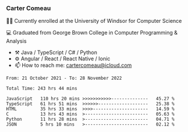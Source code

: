 ### Carter Comeau

🙋‍♂️ Currently enrolled at the University of Windsor for Computer Science

💻 Graduated from George Brown College in Computer Programming & Analysis

- ⚒️ Java / TypeScript / C# / Python
- ⚙️ Angular / React / React Native / Ionic
- 📫 How to reach me: cartercomeau@icloud.com

<!--START_SECTION:waka-->

```text
From: 21 October 2021 - To: 28 November 2022

Total Time: 243 hrs 44 mins

JavaScript   110 hrs 20 mins >>>>>>>>>>>--------------   45.27 %
TypeScript   61 hrs 51 mins  >>>>>>-------------------   25.38 %
HTML         35 hrs 33 mins  >>>>---------------------   14.59 %
C            13 hrs 43 mins  >------------------------   05.63 %
Python       11 hrs 28 mins  >------------------------   04.71 %
JSON         5 hrs 10 mins   >------------------------   02.12 %
```

<!--END_SECTION:waka-->

